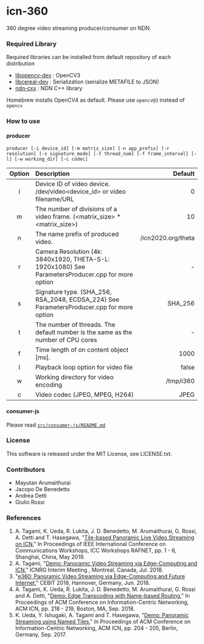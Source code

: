 icn-360
===
360 degree video streaming producer/consumer on NDN.

### Required Library

Required libraries can be installed from default repository of each distribution

- [libopencv-dev](https://github.com/opencv/opencv) : OpenCV3
- [libcereal-dev](https://github.com/USCiLab/cereal) : Serialization (serialize METAFILE to JSON)
- [ndn-cxx](https://github.com/named-data) : NDN C++ library

Homebrew installs OpenCV4 as default. Please use `opencv@3` instead of `opencv`


### How to use
#### producer

```
producer [-i device_id] [-m matrix_size] [-n app_prefix] [-r resolution] [-s signature_mode] [-t thread_num] [-f frame_interval] [-l] [-w working_dir] [-c codec]
```

|Option|Description|Default|
|:--:|:--|--:|
|i|Device ID of video device. /dev/video<device_id> or video filename/URL | 0|
|m|The number of divisions of a video frame. (<matrix_size> * <matrix_size>)|10|
|n|The name prefix of produced video. | /icn2020.org/theta|
|r|Camera Resolution (4k: 3840x1920, THETA-S-L: 1920x1080) See ParametersProducer.cpp for more option |-|
|s|Signature type. (SHA_256, RSA_2048, ECDSA_224) See ParametersProducer.cpp for more option |SHA_256|
|t|The number of threads. The default number is the same as the number of CPU cores|-|
|f| Time length of on content object [ms]. |1000|
|l|Playback loop option for video file  |false|
|w|Working directory for video encoding |/tmp/i360|
|c|Video codec (JPEG, MPEG, H264) |JPEG|

#### consumer-js

Please read [`src/consumer-js/README.md`](/src/consumer-js/README.md)

### License

This software is released under the MIT License, see LICENSE.txt.

### Contributors

- Mayutan Arumaithurai
- Jacopo De Benedetto
- Andrea Detti
- Giulio Rossi

### References
1. A. Tagami, K. Ueda, R. Lukita, J. D. Benedetto, M. Arumaithurai, G. Rossi, A. Detti and T. Hasegawa, "[Tile-based Panoramic Live Video Streaming on ICN](https://ieeexplore.ieee.org/document/8756899)," In Proceedings of IEEE International Conference on Communications Workshops, ICC Workshops RAFNET, pp. 1 - 6, Shanghai, China, May 2019.
1. A. Tagami, "[Demo: Panoramic Video Streaming via Edge-Computing and ICN](https://datatracker.ietf.org/meeting/interim-2018-icnrg-02/session/icnrg)," ICNRG Interim Meeting , Montreal, Canada, Jul. 2018.
1. "[e360: Panoramic Video Streaming via Edge-Computing and Future Internet](http://www.icn2020.org/e360/)," CEBIT 2018, Hannover, Germany, Jun. 2018.
1. A. Tagami, K. Ueda, R. Lukita, J. D. Benedetto, M. Arumaithurai, G. Rossi and A. Detti, "[Demo: Edge Transcoding with Name-based Routing](https://dl.acm.org/citation.cfm?doid=3267955.3269008)," In Proceedings of ACM Conference on Information-Centric Networking, ACM ICN, pp. 218 - 219, Boston, MA, Sep. 2018.
1. K. Ueda, Y. Ishugaki, A. Tagami and T. Hasegawa, "[Demo: Panoramic Streaming using Named Tiles](https://dl.acm.org/citation.cfm?doid=3125719.3132093)," In Proceedings of ACM Conference on Information-Centric Networking, ACM ICN, pp. 204 - 205, Berlin, Germany, Sep. 2017.

